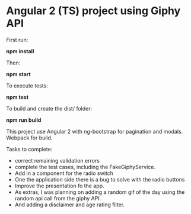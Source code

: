 # Angular 2 (TS) project using Giphy API #

First run:

**npm install**

Then: 

**npm start**

To execute tests:

**npm test**

To build and create the dist/ folder:

**npm run build**
 
This project use Angular 2 with ng-bootstrap for pagination and modals.
Webpack for build. 

Tasks to complete:
* correct remaining validation errors
* complete the test cases, including the FakeGiphyService.
* Add in a component for the radio switch
* One the application side there is a bug to solve with the radio buttons 
* Improve the presentation fo the app. 
* As extras, I was planning on adding a random gif of the day using the random api call from the giphy API. 
* And adding a disclaimer and age rating filter.
